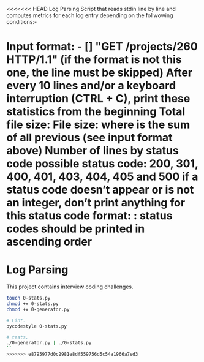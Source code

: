 <<<<<<< HEAD
Log Parsing
Script that reads stdin line by line and computes metrics for each log entry depending on the follwowing conditions:-

Input format: <IP Address> - [<date>] "GET /projects/260 HTTP/1.1" <status code> <file size> (if the format is not this one, the line must be skipped)
After every 10 lines and/or a keyboard interruption (CTRL + C), print these statistics from the beginning
Total file size: File size: <total size>
where is the sum of all previous <file size> (see input format above)
Number of lines by status code
possible status code: 200, 301, 400, 401, 403, 404, 405 and 500
if a status code doesn’t appear or is not an integer, don’t print anything for this status code
format: <status code>: <number>
status codes should be printed in ascending order
=======
# Log Parsing

This project contains interview coding challenges.

```bash
touch 0-stats.py
chmod +x 0-stats.py
chmod +x 0-generator.py

# Lint.
pycodestyle 0-stats.py

# tests.
./0-generator.py | ./0-stats.py 
``
>>>>>>> e8795977d0c2981e8df559756d5c54a1966a7ed3
